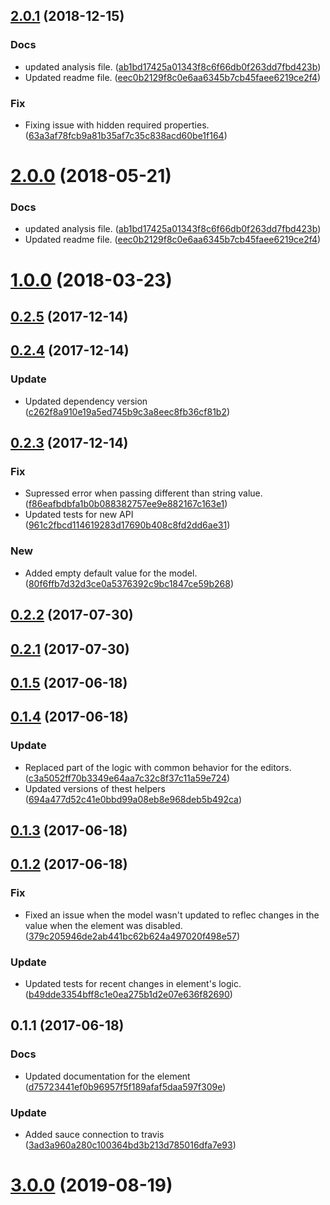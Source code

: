 <a name="2.0.1"></a>
## [2.0.1](https://github.com/advanced-rest-client/form-data-editor/compare/0.2.4...2.0.1) (2018-12-15)


### Docs

* updated analysis file. ([ab1bd17425a01343f8c6f66db0f263dd7fbd423b](https://github.com/advanced-rest-client/form-data-editor/commit/ab1bd17425a01343f8c6f66db0f263dd7fbd423b))
* Updated readme file. ([eec0b2129f8c0e6aa6345b7cb45faee6219ce2f4](https://github.com/advanced-rest-client/form-data-editor/commit/eec0b2129f8c0e6aa6345b7cb45faee6219ce2f4))

### Fix

* Fixing issue with hidden required properties. ([63a3af78fcb9a81b35af7c35c838acd60be1f164](https://github.com/advanced-rest-client/form-data-editor/commit/63a3af78fcb9a81b35af7c35c838acd60be1f164))



<a name="2.0.0"></a>
# [2.0.0](https://github.com/advanced-rest-client/form-data-editor/compare/0.2.4...2.0.0) (2018-05-21)


### Docs

* updated analysis file. ([ab1bd17425a01343f8c6f66db0f263dd7fbd423b](https://github.com/advanced-rest-client/form-data-editor/commit/ab1bd17425a01343f8c6f66db0f263dd7fbd423b))
* Updated readme file. ([eec0b2129f8c0e6aa6345b7cb45faee6219ce2f4](https://github.com/advanced-rest-client/form-data-editor/commit/eec0b2129f8c0e6aa6345b7cb45faee6219ce2f4))



<a name="1.0.0"></a>
# [1.0.0](https://github.com/advanced-rest-client/form-data-editor/compare/0.2.4...1.0.0) (2018-03-23)




<a name="0.2.5"></a>
## [0.2.5](https://github.com/advanced-rest-client/form-data-editor/compare/0.2.4...0.2.5) (2017-12-14)




<a name="0.2.4"></a>
## [0.2.4](https://github.com/advanced-rest-client/form-data-editor/compare/0.2.3...0.2.4) (2017-12-14)


### Update

* Updated dependency version ([c262f8a910e19a5ed745b9c3a8eec8fb36cf81b2](https://github.com/advanced-rest-client/form-data-editor/commit/c262f8a910e19a5ed745b9c3a8eec8fb36cf81b2))



<a name="0.2.3"></a>
## [0.2.3](https://github.com/advanced-rest-client/form-data-editor/compare/0.2.1...0.2.3) (2017-12-14)


### Fix

* Supressed error when passing different than string value. ([f86eafbdbfa1b0b088382757ee9e882167c163e1](https://github.com/advanced-rest-client/form-data-editor/commit/f86eafbdbfa1b0b088382757ee9e882167c163e1))
* Updated tests for new API ([961c2fbcd114619283d17690b408c8fd2dd6ae31](https://github.com/advanced-rest-client/form-data-editor/commit/961c2fbcd114619283d17690b408c8fd2dd6ae31))

### New

* Added empty default value for the model. ([80f6ffb7d32d3ce0a5376392c9bc1847ce59b268](https://github.com/advanced-rest-client/form-data-editor/commit/80f6ffb7d32d3ce0a5376392c9bc1847ce59b268))



<a name="0.2.2"></a>
## [0.2.2](https://github.com/advanced-rest-client/form-data-editor/compare/0.2.1...0.2.2) (2017-07-30)




<a name="0.2.1"></a>
## [0.2.1](https://github.com/advanced-rest-client/form-data-editor/compare/0.1.5...0.2.1) (2017-07-30)




<a name="0.1.5"></a>
## [0.1.5](https://github.com/advanced-rest-client/form-data-editor/compare/0.1.4...v0.1.5) (2017-06-18)




<a name="0.1.4"></a>
## [0.1.4](https://github.com/advanced-rest-client/form-data-editor/compare/0.1.3...v0.1.4) (2017-06-18)


### Update

* Replaced part of the logic with common behavior for the editors. ([c3a5052ff70b3349e64aa7c32c8f37c11a59e724](https://github.com/advanced-rest-client/form-data-editor/commit/c3a5052ff70b3349e64aa7c32c8f37c11a59e724))
* Updated versions of thest helpers ([694a477d52c41e0bbd99a08eb8e968deb5b492ca](https://github.com/advanced-rest-client/form-data-editor/commit/694a477d52c41e0bbd99a08eb8e968deb5b492ca))



<a name="0.1.3"></a>
## [0.1.3](https://github.com/advanced-rest-client/form-data-editor/compare/0.1.2...v0.1.3) (2017-06-18)




<a name="0.1.2"></a>
## [0.1.2](https://github.com/advanced-rest-client/form-data-editor/compare/0.1.1...v0.1.2) (2017-06-18)


### Fix

* Fixed an issue when the model wasn't updated to reflec changes in the value when the element was disabled. ([379c205946de2ab441bc62b624a497020f498e57](https://github.com/advanced-rest-client/form-data-editor/commit/379c205946de2ab441bc62b624a497020f498e57))

### Update

* Updated tests for recent changes in element's logic. ([b49dde3354bff8c1e0ea275b1d2e07e636f82690](https://github.com/advanced-rest-client/form-data-editor/commit/b49dde3354bff8c1e0ea275b1d2e07e636f82690))



<a name="0.1.1"></a>
## 0.1.1 (2017-06-18)


### Docs

* Updated documentation for the element ([d75723441ef0b96957f5f189afaf5daa597f309e](https://github.com/advanced-rest-client/form-data-editor/commit/d75723441ef0b96957f5f189afaf5daa597f309e))

### Update

* Added sauce connection to travis ([3ad3a960a280c100364bd3b213d785016dfa7e93](https://github.com/advanced-rest-client/form-data-editor/commit/3ad3a960a280c100364bd3b213d785016dfa7e93))



# [3.0.0](https://github.com/advanced-rest-client/form-data-editor/compare/0.2.4...3.0.0) (2019-08-19)



